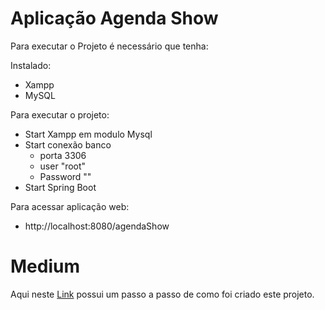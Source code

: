 # Aplicação Agenda Show

Para executar o Projeto é necessário que tenha:

Instalado:
- Xampp
- MySQL

Para executar o projeto:

- Start Xampp em modulo Mysql
- Start conexão banco
   - porta 3306
   - user "root"
   - Password ""
- Start Spring Boot

Para acessar aplicação web:

- http://localhost:8080/agendaShow

# Medium

Aqui neste [Link](https://medium.com/@alanpaulodejesus/inicializando-e-criando-uma-aplica%C3%A7%C3%A3o-web-java-com-spring-boot-62652a4484ad) possui um passo a passo de como foi criado este projeto.
